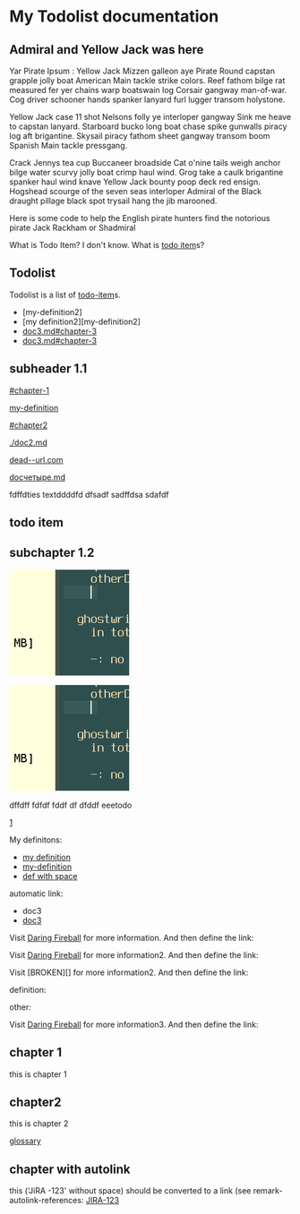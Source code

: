 # My Todolist documentation

## Admiral and Yellow Jack was here

Yar Pirate Ipsum : Yellow Jack Mizzen galleon aye Pirate Round capstan grapple jolly boat American Main tackle strike colors. Reef fathom bilge rat measured fer yer chains warp boatswain log Corsair gangway man-of-war. Cog driver schooner hands spanker lanyard furl lugger transom holystone.

Yellow Jack case 11 shot Nelsons folly ye interloper gangway Sink me heave to capstan lanyard. Starboard bucko long boat chase spike gunwalls piracy log aft brigantine. Skysail piracy fathom sheet gangway transom boom Spanish Main tackle pressgang.

Crack Jennys tea cup Buccaneer broadside Cat o'nine tails weigh anchor bilge water scurvy jolly boat crimp haul wind. Grog take a caulk brigantine spanker haul wind knave Yellow Jack bounty poop deck red ensign. Hogshead scourge of the seven seas interloper Admiral of the Black draught pillage black spot trysail hang the jib marooned.

Here is some code to help the English pirate hunters find the notorious pirate Jack Rackham or Shadmiral

What is Todo Item? I don't know. What is [todo item]s?

## Todolist

Todolist is a list of [todo-item]s.

*   \[my-definition2]
*   \[my definition2]\[my-definition2]
*   [doc3.md#chapter-3](doc3.md#chapter-3)
*   [doc3.md#chapter-3](doc3.md#chapter-3)

## subheader 1.1

[#chapter-1](#chapter-1)

[my-definition]

[#chapter2](#chapter2)

[./doc2.md](./doc2.md)

<!-- [doc2.md](doc2.md) -->

<!-- [doc2.md](doc2.md)

[doc2.md#chapter2](./doc2.md#chapter2)

<!--
[#BROKEN-chapter](#BROKEN-chapter)

[doc2.md#BROKEN-chapter](doc2.md#BROKEN-chapter)

[docBROKENLINK](docBROKENLINK)
-->

[dead--url.com](http://dead--url.com)

[docчетыре.md](./docчетыре.md)

fdffdties textddddfd dfsadf sadffdsa sdafdf

## todo item

## subchapter 1.2

![](myimage.png)

![aa](./myimage.png)

dffdff fdfdf fddf df dfddf eeetodo

[1](./doc2.md#chapter-number-3)

My definitons:

*   [my definition][my-definition]
*   [my-definition]
*   [def with space]

automatic link:

*   <a>doc3</a>
*   <a href="doc3">doc3</a>

Visit [Daring Fireball] for more information.
And then define the link:

Visit [Daring Fireball] for more information2.
And then define the link:

Visit \[BROKEN]\[] for more information2.
And then define the link:

definition:

other:

Visit [Daring Fireball] for more information3.
And then define the link:

## chapter 1

this is chapter 1

## chapter2

this is chapter 2

[glossary](_glossary.md)

## chapter with autolink

this ('JiRA -123' without space) should be converted to a link (see remark-autolink-references: [JIRA-123](https://example.atlassian.net/browse/JIRA-123)

[Daring Fireball]: http://daringfireball.net/

[def with space]: doc2.md#chapter-number-3

[my-definition]: doc2.md#chapter2

[todo item]: _glossary.md#todo-item

[todo-item]: #todo-item
